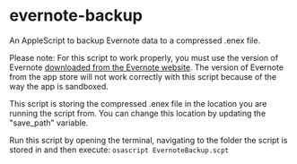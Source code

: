 evernote-backup
===============

An AppleScript to backup Evernote data to a compressed .enex file.

Please note: For this script to work properly, you must use the version of Evernote [downloaded from the Evernote website](https://evernote.com/download/). The version of Evernote from the app store will not work correctly with this script because of the way the app is sandboxed.

This script is storing the compressed .enex file in the location you are running the script from. You can change this location by updating the "save_path" variable.

Run this script by opening the terminal, navigating to the folder the script is stored in and then execute:
```osascript EvernoteBackup.scpt```
